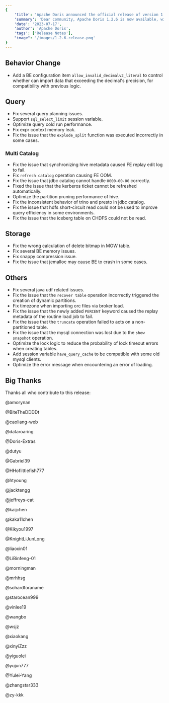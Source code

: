 ```yaml
---
{
    'title': 'Apache Doris announced the official release of version 1.2.6',
    'summary': 'Dear community, Apache Doris 1.2.6 is now available, with several enhancements and bug fixes based on 1.2.0，enabling smoother user experience.',
    'date': '2023-07-17',
    'author': 'Apache Doris',
    'tags': ['Release Notes'],
    "image": '/images/1.2.6-release.png'
}
---
```


<!--
Licensed to the Apache Software Foundation (ASF) under one
or more contributor license agreements.  See the NOTICE file
distributed with this work for additional information
regarding copyright ownership.  The ASF licenses this file
to you under the Apache License, Version 2.0 (the
"License"); you may not use this file except in compliance
with the License.  You may obtain a copy of the License at

  http://www.apache.org/licenses/LICENSE-2.0

Unless required by applicable law or agreed to in writing,
software distributed under the License is distributed on an
"AS IS" BASIS, WITHOUT WARRANTIES OR CONDITIONS OF ANY
KIND, either express or implied.  See the License for the
specific language governing permissions and limitations
under the License.
-->

## Behavior Change

- Add a BE configuration item `allow_invalid_decimalv2_literal` to control whether can import data that exceeding the decimal's precision, for compatibility with previous logic.

## Query

- Fix several query planning issues.
- Support `sql_select_limit` session variable.
- Optimize query cold run performance.
- Fix expr context memory leak.
- Fix the issue that the `explode_split` function was executed incorrectly in some cases.

### Multi Catalog

- Fix the issue that synchronizing hive metadata caused FE replay edit log to fail.
- Fix `refresh catalog` operation causing FE OOM.
- Fix the issue that jdbc catalog cannot handle `0000-00-00` correctly.
- Fixed the issue that the kerberos ticket cannot be refreshed automatically.
- Optimize the partition pruning performance of hive.
- Fix the inconsistent behavior of trino and presto in jdbc catalog.
- Fix the issue that hdfs short-circuit read could not be used to improve query efficiency in some environments.
- Fix the issue that the iceberg table on CHDFS could not be read.

## Storage

- Fix the wrong calculation of delete bitmap in MOW table.
- Fix several BE memory issues.
- Fix snappy compression issue.
- Fix the issue that jemalloc may cause BE to crash in some cases.

## Others

- Fix several java udf related issues.
- Fix the issue that the `recover table` operation incorrectly triggered the creation of dynamic partitions.
- Fix timezone when importing orc files via broker load.
- Fix the issue that the newly added `PERCENT` keyword caused the replay metadata of the routine load job to fail.
- Fix the issue that the `truncate` operation failed to acts on a non-partitioned table.
- Fix the issue that the mysql connection was lost due to the `show snapshot` operation.
- Optimize the lock logic to reduce the probability of lock timeout errors when creating tables.
- Add session variable `have_query_cache` to be compatible with some old mysql clients.
- Optimize the error message when encountering an error of loading.

## Big Thanks

Thanks all who contribute to this release:

@amorynan

@BiteTheDDDDt

@caoliang-web

@dataroaring

@Doris-Extras

@dutyu

@Gabriel39

@HHoflittlefish777

@htyoung

@jacktengg

@jeffreys-cat

@kaijchen

@kaka11chen

@Kikyou1997

@KnightLiJunLong

@liaoxin01

@LiBinfeng-01

@morningman

@mrhhsg

@sohardforaname

@starocean999

@vinlee19

@wangbo

@wsjz

@xiaokang

@xinyiZzz

@yiguolei

@yujun777

@Yulei-Yang

@zhangstar333

@zy-kkk

